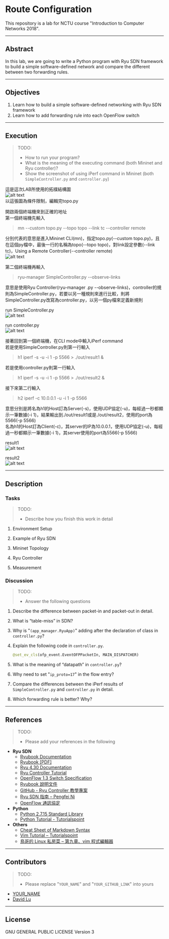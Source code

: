 # Route Configuration

This repository is a lab for NCTU course "Introduction to Computer Networks 2018".

---
## Abstract

In this lab, we are going to write a Python program with Ryu SDN framework to build a simple software-defined network and compare the different between two forwarding rules.

---
## Objectives

1. Learn how to build a simple software-defined networking with Ryu SDN framework
2. Learn how to add forwarding rule into each OpenFlow switch

---
## Execution

> TODO:
> * How to run your program?
> * What is the meaning of the executing command (both Mininet and Ryu controller)?
> * Show the screenshot of using iPerf command in Mininet (both `SimpleController.py` and `controller.py`)  

這是這次LAB所使用的拓樸結構圖  
![alt text](https://github.com/nctucn/lab3-jillkuo/blob/master/src/lab3_png/topo_2.jpg)  
以這張圖為條件限制，編輯完topo.py  

開啟兩個終端機來到正確的地址  
第一個終端機先輸入  
> mn --custom topo.py --topo topo --link tc --controller remote  

分別代表的意思是進入Mininet CLI(mn)，指定topo.py(--custom topo.py)，且在這個py檔中，最後一行的名稱為topo(--topo topo)，對link設定參數(--link tc)，Using a Remote Controller(--controller remote)  
![alt text](https://github.com/nctucn/lab3-jillkuo/blob/master/src/lab3_png/run_topo.png)  

第二個終端機再輸入  
> ryu-manager SimpleController.py --observe-links  

意思是使用Ryu Controller(ryu-manager <PYTHON FILE NAME>.py --observe-links)，controller的規則為SimpleController.py，若要以另一種規則來進行比較，則將SimpleController.py改寫為controller.py，以另一個py檔來定義新規則  

run SimpleController.py  
![alt text](https://github.com/nctucn/lab3-jillkuo/blob/master/src/lab3_png/run_Simplecontroller.png)  

run controller.py  
![alt text](https://github.com/nctucn/lab3-jillkuo/blob/master/src/lab3_png/run_controller.png)  


接著回到第一個終端機，在CLI mode中輸入iPerf command  
若是使用SimpleController.py則第一行輸入  
> h1 iperf -s -u -i 1 -p 5566 > ./out/result1 &  

若是使用controller.py則第一行輸入  
> h1 iperf -s -u -i 1 -p 5566 > ./out/result2 &  

接下來第二行輸入  
> h2 iperf -c 10.0.0.1 -u -i 1 -p 5566  

意思分別是將名為h1的Host訂為Server(-s)，使用UDP協定(-u)，每經過一秒都顯示一筆數據(-i 1)，結果輸出到./out/result1或是./out/result2，使用的port為5566(-p 5566)  
名為h1的Host訂為Client(-c)，其server的IP為10.0.0.1，使用UDP協定(-u)，每經過一秒都顯示一筆數據(-i 1)，其server使用的port為5566(-p 5566)  

result1  
![alt text](https://github.com/nctucn/lab3-jillkuo/blob/master/src/lab3_png/run_result1.png)  

result2  
![alt text](https://github.com/nctucn/lab3-jillkuo/blob/master/src/lab3_png/run_result2.png)  

---
## Description

### Tasks

> TODO:
> * Describe how you finish this work in detail

1. Environment Setup

2. Example of Ryu SDN

3. Mininet Topology

4. Ryu Controller

5. Measurement

### Discussion

> TODO:
> * Answer the following questions

1. Describe the difference between packet-in and packet-out in detail.
   
2. What is “table-miss” in SDN?
   
3. Why is "`(app_manager.RyuApp)`" adding after the declaration of class in `controller.py`?
   
4. Explain the following code in `controller.py`.
    ```python
    @set_ev_cls(ofp_event.EventOFPPacketIn, MAIN_DISPATCHER)
    ```

5. What is the meaning of “datapath” in `controller.py`?
   
6. Why need to set "`ip_proto=17`" in the flow entry?
   
7. Compare the differences between the iPerf results of `SimpleController.py` and `controller.py` in detail.
   
8. Which forwarding rule is better? Why?

---
## References

> TODO: 
> * Please add your references in the following

* **Ryu SDN**
    * [Ryubook Documentation](https://osrg.github.io/ryu-book/en/html/)
    * [Ryubook [PDF]](https://osrg.github.io/ryu-book/en/Ryubook.pdf)
    * [Ryu 4.30 Documentation](https://github.com/mininet/mininet/wiki/Introduction-to-Mininet)
    * [Ryu Controller Tutorial](http://sdnhub.org/tutorials/ryu/)
    * [OpenFlow 1.3 Switch Specification](https://www.opennetworking.org/wp-content/uploads/2014/10/openflow-spec-v1.3.0.pdf)
    * [Ryubook 說明文件](https://osrg.github.io/ryu-book/zh_tw/html/)
    * [GitHub - Ryu Controller 教學專案](https://github.com/OSE-Lab/Learning-SDN/blob/master/Controller/Ryu/README.md)
    * [Ryu SDN 指南 – Pengfei Ni](https://feisky.gitbooks.io/sdn/sdn/ryu.html)
    * [OpenFlow 通訊協定](https://osrg.github.io/ryu-book/zh_tw/html/openflow_protocol.html)
* **Python**
    * [Python 2.7.15 Standard Library](https://docs.python.org/2/library/index.html)
    * [Python Tutorial - Tutorialspoint](https://www.tutorialspoint.com/python/)
* **Others**
    * [Cheat Sheet of Markdown Syntax](https://www.markdownguide.org/cheat-sheet)
    * [Vim Tutorial – Tutorialspoint](https://www.tutorialspoint.com/vim/index.htm)
    * [鳥哥的 Linux 私房菜 – 第九章、vim 程式編輯器](http://linux.vbird.org/linux_basic/0310vi.php)

---
## Contributors

> TODO:
> * Please replace "`YOUR_NAME`" and "`YOUR_GITHUB_LINK`" into yours

* [YOUR_NAME](YOUR_GITHUB_LINK)
* [David Lu](https://github.com/yungshenglu)

---
## License

GNU GENERAL PUBLIC LICENSE Version 3
